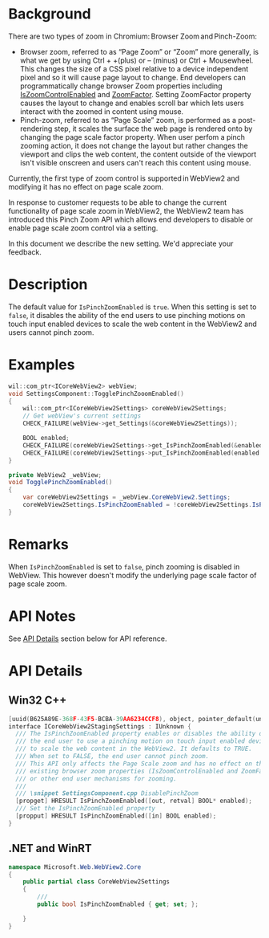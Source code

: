 # Background

There are two types of zoom in Chromium: Browser Zoom and Pinch-Zoom:
- Browser zoom, referred to as “Page Zoom” or “Zoom” more generally, is what we get by using Ctrl + +(plus) or – (minus) or Ctrl + Mousewheel. This changes the size of a CSS pixel relative to a device independent pixel and so it will cause page layout to change. End developers can programmatically change browser Zoom properties including [IsZoomControlEnabled](https://docs.microsoft.com/en-us/microsoft-edge/webview2/reference/win32/icorewebview2settings?view=webview2-1.0.774.44#get_iszoomcontrolenabled) and [ZoomFactor](https://docs.microsoft.com/en-us/microsoft-edge/webview2/reference/win32/icorewebview2controller?view=webview2-1.0.774.44#get_zoomfactor). Setting ZoomFactor property causes the layout to change and enables scroll bar which lets users interact with the zoomed in content using mouse.
- Pinch-zoom, referred to as “Page Scale” zoom, is performed as a post-rendering step, it scales the surface the web page is rendered onto by changing the page scale factor property. When user perfom a pinch zooming action, it does not change the layout but rather changes the viewport and clips the web content, the content outside of the viewport isn't visible onscreen and users can't reach this content using mouse.

Currently, the first type of zoom control is supported in WebView2 and modifying it has no effect on page scale zoom. 

In response to customer requests to be able to change the current functionality of page scale zoom in WebView2, the WebView2 team has introduced this Pinch Zoom API which allows end developers to disable or enable page scale zoom control via a setting.

In this document we describe the new setting. We'd appreciate your feedback.


# Description
The default value for `IsPinchZoomEnabled` is `true`.
When this setting is set to `false`, it disables the ability of the end users to use pinching motions on touch input enabled devices to scale the web content in the WebView2 and users cannot pinch zoom.


# Examples
```cpp
wil::com_ptr<ICoreWebView2> webView;
void SettingsComponent::TogglePinchZooomEnabled()
{
    wil::com_ptr<ICoreWebView2Settings> coreWebView2Settings;
    // Get webView's current settings
    CHECK_FAILURE(webView->get_Settings(&coreWebView2Settings));

    BOOL enabled;
    CHECK_FAILURE(coreWebView2Settings->get_IsPinchZoomEnabled(&enabled));
    CHECK_FAILURE(coreWebView2Settings->put_IsPinchZoomEnabled(enabled ? FALSE : TRUE));
}
```

```c#
private WebView2 _webView;
void TogglePinchZoomEnabled()
{
    var coreWebView2Settings = _webView.CoreWebView2.Settings;
    coreWebView2Settings.IsPinchZoomEnabled = !coreWebView2Settings.IsPinchZoomEnabled;
}
```

# Remarks
When `IsPinchZoomEnabled` is set to `false`, pinch zooming is disabled in WebView. This however doesn't modify the underlying page scale factor of page scale zoom.

# API Notes

See [API Details](#api-details) section below for API reference.

# API Details

## Win32 C++
```cpp
[uuid(B625A89E-368F-43F5-BCBA-39AA6234CCF8), object, pointer_default(unique)]
interface ICoreWebView2StagingSettings : IUnknown {
  /// The IsPinchZoomEnabled property enables or disables the ability of 
  /// the end user to use a pinching motion on touch input enabled devices
  /// to scale the web content in the WebView2. It defaults to TRUE.
  /// When set to FALSE, the end user cannot pinch zoom.
  /// This API only affects the Page Scale zoom and has no effect on the
  /// existing browser zoom properties (IsZoomControlEnabled and ZoomFactor)
  /// or other end user mechanisms for zooming.
  ///
  /// \snippet SettingsComponent.cpp DisablePinchZoom
  [propget] HRESULT IsPinchZoomEnabled([out, retval] BOOL* enabled);
  /// Set the IsPinchZoomEnabled property
  [propput] HRESULT IsPinchZoomEnabled([in] BOOL enabled);
}
```

## .NET and WinRT

```c#
namespace Microsoft.Web.WebView2.Core
{
    public partial class CoreWebView2Settings
    {
        /// 
        public bool IsPinchZoomEnabled { get; set; };

    }
}

```
